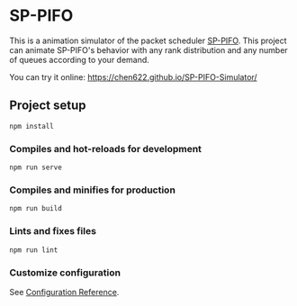 # SP-PIFO

This is a animation simulator of the packet scheduler [SP-PIFO](https://www.usenix.org/conference/nsdi20/presentation/alcoz). This project can animate SP-PIFO's behavior with any rank distribution and any number of queues according to your demand.

You can try it online: https://chen622.github.io/SP-PIFO-Simulator/

## Project setup

```
npm install
```

### Compiles and hot-reloads for development

```
npm run serve
```

### Compiles and minifies for production

```
npm run build
```

### Lints and fixes files

```
npm run lint
```

### Customize configuration

See [Configuration Reference](https://cli.vuejs.org/config/).
